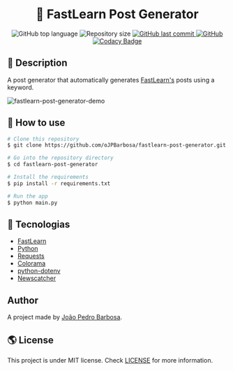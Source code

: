 <p align="center">
  <h1 align="center">🐍 FastLearn Post Generator</h1>
</p>

<p align="center">
  <img alt="GitHub top language" src="https://img.shields.io/github/languages/top/oJPBarbosa/fastlearn-post-generator.svg">

  <img alt="Repository size" src="https://img.shields.io/github/repo-size/oJPBarbosa/fastlearn-post-generator.svg">

  <a href="https://github.com/oJPBarbosa/fastlearn-post-generator/commits/master">
    <img alt="GitHub last commit" src="https://img.shields.io/github/last-commit/oJPBarbosa/fastlearn-post-generator.svg">
  </a>

  <a href="https://github.com/oJPBarbosa/fastlearn-post-generator/blob/main/LICENSE">
    <img alt="GitHub" src="https://img.shields.io/github/license/oJPBarbosa/fastlearn-post-generator.svg">
  </a>
  
  <a href="https://www.codacy.com/gh/oJPBarbosa/fastlearn-post-generator/dashboard?utm_source=github.com&amp;utm_medium=referral&amp;utm_content=oJPBarbosa/fastlearn-post-generator&amp;utm_campaign=Badge_Grade">
    <img alt="Codacy Badge" src="https://app.codacy.com/project/badge/Grade/940c039901e84751ba6ad0c2b50dd1f1">
  </a>
</p>

## 🎯 Description
A post generator that automatically generates [FastLearn's](https://github.com/project-fastlearn) posts using a keyword.

<img alt="fastlearn-post-generator-demo" src="https://user-images.githubusercontent.com/79005271/137407013-14bd07a9-4e61-4a14-ab3f-d72f096d9dde.png">

## 🙋 How to use

```bash
# Clone this repository
$ git clone https://github.com/oJPBarbosa/fastlearn-post-generator.git

# Go into the repository directory
$ cd fastlearn-post-generator

# Install the requirements
$ pip install -r requirements.txt 

# Run the app
$ python main.py
```

## :rocket: Tecnologias

- [FastLearn](https://github.com/project-fastlearn)
- [Python](https://www.python.org/)
- [Requests](https://docs.python-requests.org/en/latest/)
- [Colorama](https://pypi.org/project/colorama/)
- [python-dotenv](https://pypi.org/project/python-dotenv/)
- [Newscatcher](https://newscatcherapi.com/)

## Author
A project made by [João Pedro Barbosa](https://github.com/oJPBarbosa).

## 🌎 License
This project is under MIT license. Check [LICENSE](https://github.com/oJPBarbosa/fastlearn-post-generator/blob/main/LICENSE) for more information.
